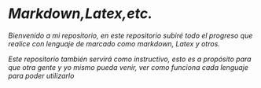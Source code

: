# *Markdown,Latex,etc.*

*Bienvenido a mi repositorio, en este repositorio subiré todo el progreso que realice con lenguaje de marcado como markdown, Latex y otros.*

*Este repositorio también servirá como instructivo, esto es a propósito para que otra gente y yo mismo pueda venir, ver como funciona cada lenguaje para poder utilizarlo*
